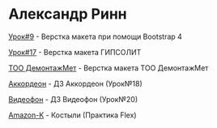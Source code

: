 # Александр Ринн

[Урок#9](https://alexandereen.github.io/lesson9/ "Верстка макета при помощи Bootstrap 4") - Верстка макета при помощи Bootstrap 4  

[Урок#17](https://alexandereen.github.io/lesson17/ "Верстка макета") - Верстка макета ГИПСОЛИТ

[TOO ДемонтажМет](https://alexandereen.github.io/projectDemontazh/ "Верстка макета") - Верстка макета ТОО ДемонтажМет

[Аккордеон](https://alexandereen.github.io/Accordion/ "Верстка аккордеона") - ДЗ Аккордеон (Урок№18)

[Видеофон](https://alexandereen.github.io/lesson20/ "Верстка видеофона") - ДЗ Видеофон (Урок№20)

[Amazon-K](https://alexandereen.github.io/amazon-k_flexPractice/ "Верстка на Flex") -  Костыли (Практика Flex)
